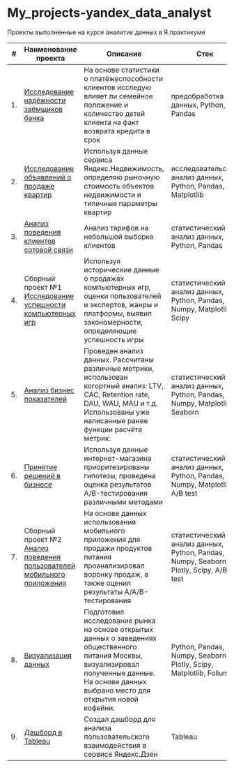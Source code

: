 # My_projects-yandex_data_analyst
Проекты выполненные на курсе аналитик данных в Я.практикуме

| #    | Наименование проекта                | Описание                                                     | Стек                                                         |
| ---- | ------------------------------------------------------------ | ------------------------------------------------------------ | ------------------------------------------------------------ |
| 1.   | [Исследование надёжности заёмщиков банка](https://github.com/Denis-Ponomarev/My_projects-yandex_data_analyst/blob/main/01%20%D0%9F%D1%80%D0%B5%D0%B4%D0%BE%D0%B1%D1%80%D0%B0%D0%B1%D0%BE%D1%82%D0%BA%D0%B0%20%D0%B4%D0%B0%D0%BD%D0%BD%D1%8B%D1%85/%D0%98%D1%81%D1%81%D0%BB%D0%B5%D0%B4%D0%BE%D0%B2%D0%B0%D0%BD%D0%B8%D0%B5%20%D0%BD%D0%B0%D0%B4%D0%B5%D0%B6%D0%BD%D0%BE%D1%81%D1%82%D0%B8%20%D0%B7%D0%B0%D0%B5%D0%BC%D1%89%D0%B8%D0%BA%D0%BE%D0%B2.ipynb) |На основе статистики о платёжеспособности клиентов исследую влияет ли семейное положение и количество детей клиента на факт возврата кредита в срок | предобработка данных, Python, Pandas|
| 2.   | [Исследование объявлений о продаже квартир](https://github.com/Denis-Ponomarev/My_projects-yandex_data_analyst/blob/main/02%20%D0%98%D1%81%D1%81%D0%BB%D0%B5%D0%B4%D0%BE%D0%B2%D0%B0%D1%82%D0%B5%D0%BB%D1%8C%D1%81%D0%BA%D0%B8%D0%B9%20%D0%B0%D0%BD%D0%B0%D0%BB%D0%B8%D0%B7%20%D0%B4%D0%B0%D0%BD%D0%BD%D1%8B%D1%85/%D0%98%D1%81%D1%81%D0%BB%D0%B5%D0%B4%D0%BE%D0%B2%D0%B0%D0%BD%D0%B8%D0%B5%20%D0%BE%D0%B1%D1%8A%D1%8F%D0%B2%D0%BB%D0%B5%D0%BD%D0%B8%D0%B9%20%D0%BE%20%D0%BF%D1%80%D0%BE%D0%B4%D0%B0%D0%B6%D0%B5%20%D0%BA%D0%B2%D0%B0%D1%80%D1%82%D0%B8%D1%80.ipynb) |Используя данные сервиса Яндекс.Недвижимость, определяю рыночную стоимость объектов недвижимости и типичные параметры квартир | исследовательский анализ данных, Python, Pandas, Matplotlib |
| 3.   | [Анализ поведения клиентов сотовой связи](https://github.com/Denis-Ponomarev/My_projects-yandex_data_analyst/blob/main/03%20%D0%A1%D1%82%D0%B0%D1%82%D0%B8%D1%81%D1%82%D0%B8%D1%87%D0%B5%D1%81%D0%BA%D0%B8%D0%B9%20%D0%B0%D0%BD%D0%B0%D0%BB%D0%B8%D0%B7%20%D0%B4%D0%B0%D0%BD%D0%BD%D1%8B%D1%85/%D0%90%D0%BD%D0%B0%D0%BB%D0%B8%D0%B7%20%D0%BF%D0%BE%D0%B2%D0%B5%D0%B4%D0%B5%D0%BD%D0%B8%D1%8F%20%D0%BA%D0%BB%D0%B8%D0%B5%D0%BD%D1%82%D0%BE%D0%B2..ipynb) | Анализ тарифов на небольшой выборке клиентов             | статистический анализ данных, Python, Pandas |
| 4.   | Сборный проект №1 [Исследование успешности компьютерных игр](https://github.com/Denis-Ponomarev/My_projects-yandex_data_analyst/blob/main/04%20%D1%81%D0%B1%D0%BE%D1%80%D0%BD%D1%8B%D0%B9%20%D0%BF%D1%80%D0%BE%D0%B5%D0%BA%D1%82%20%E2%84%961/%D0%98%D1%81%D1%81%D0%BB%D0%B5%D0%B4%D0%BE%D0%B2%D0%B0%D0%BD%D0%B8%D0%B5%20%D1%83%D1%81%D0%BF%D0%B5%D1%88%D0%BD%D0%BE%D1%81%D1%82%D0%B8%20%D0%BA%D0%BE%D0%BC%D0%BF%D1%8C%D1%8E%D1%82%D0%B5%D1%80%D0%BD%D1%8B%D1%85%20%D0%B8%D0%B3%D1%80.ipynb) | Используя исторические данные о продажах компьютерных игр, оценки пользователей и экспертов, жанры и платформы, выявил закономерности, определяющие успешность игры              | статистический анализ данных, Python, Pandas, Numpy, Matplotlib, Scipy |
| 5.   |  [Анализ бизнес показателей](https://github.com/Denis-Ponomarev/My_projects-yandex_data_analyst/blob/main/05%20%D0%90%D0%BD%D0%B0%D0%BB%D0%B8%D0%B7%20%D0%B1%D0%B8%D0%B7%D0%BD%D0%B5%D1%81%20%D0%BF%D0%BE%D0%BA%D0%B0%D0%B7%D0%B0%D1%82%D0%B5%D0%BB%D0%B5%D0%B9/%D0%90%D0%BD%D0%B0%D0%BB%D0%B8%D0%B7%20%D0%B1%D0%B8%D0%B7%D0%BD%D0%B5%D1%81%20%D0%BF%D0%BE%D0%BA%D0%B0%D0%B7%D0%B0%D1%82%D0%B5%D0%BB%D0%B5%D0%B9.ipynb) | Проведен анализ данных. Рассчитаны различные метрики, использован когортный анализ: LTV, CAC, Retention rate, DAU, WAU, MAU и т.д. Использованы уже написанные ранее функции расчёта метрик.               | статистический анализ данных, Python, Pandas, Numpy, Matplotlib, Seaborn |
| 6.   |  [Принятие решений в бизнесе](https://github.com/Denis-Ponomarev/My_projects-yandex_data_analyst/blob/main/06%20%D0%9F%D1%80%D0%B8%D0%BD%D1%8F%D1%82%D0%B8%D0%B5%20%D1%80%D0%B5%D1%88%D0%B5%D0%BD%D0%B8%D0%B9%20%D0%B2%20%D0%B1%D0%B8%D0%B7%D0%BD%D0%B5%D1%81%D0%B5/%D0%9F%D1%80%D0%B8%D0%BD%D1%8F%D1%82%D0%B8%D0%B5%20%D1%80%D0%B5%D1%88%D0%B5%D0%BD%D0%B8%D0%B9%20%D0%B2%20%D0%B1%D0%B8%D0%B7%D0%BD%D0%B5%D1%81%D0%B5.ipynb) | Используя данные интернет-магазина приоритезированы гипотезы, проведена оценка результатов A/B-тестирования различными методами | статистический анализ данных, Python, Pandas, Numpy, Matplotlib, A/B test |
| 7.   | Сборный проект №2 [Анализ поведения пользователей мобильного приложения](https://github.com/Denis-Ponomarev/My_projects-yandex_data_analyst/blob/main/07%20%D0%A1%D0%B1%D0%BE%D1%80%D0%BD%D1%8B%D0%B9%20%D0%BF%D1%80%D0%BE%D0%B5%D0%BA%D1%82%20%E2%84%962/AA%D0%92_%D1%82%D0%B5%D1%81%D1%82.ipynb) | На основе данных использования мобильного приложения для продажи продуктов питания проанализировал воронку продаж, а также оценил результаты A/A/B-тестирования              | статистический анализ данных, Python, Pandas, Numpy, Seaborn, Plotly, Scipy, A/B test |
| 8.   |  [Визуализация данных](https://github.com/Denis-Ponomarev/My_projects-yandex_data_analyst/blob/main/08%20%D0%9A%D0%B0%D0%BA%20%D1%80%D0%B0%D1%81%D1%81%D0%BA%D0%B0%D0%B7%D0%B0%D1%82%D1%8C%20%D0%B8%D1%81%D1%82%D0%BE%D1%80%D0%B8%D1%8E%20%D1%81%20%D0%BF%D0%BE%D0%BC%D0%BE%D1%89%D1%8C%D1%8E%20%D0%B4%D0%B0%D0%BD%D0%BD%D1%8B%D1%85/%D0%A0%D1%8B%D0%BD%D0%BE%D0%BA%20%D0%B7%D0%B0%D0%B2%D0%B5%D0%B4%D0%B5%D0%BD%D0%B8%D0%B9%20%D0%BE%D0%B1%D1%89%D0%B5%D1%81%D1%82%D0%B2%D0%B5%D0%BD%D0%BD%D0%BE%D0%B3%D0%BE%20%D0%BF%D0%B8%D1%82%D0%B0%D0%BD%D0%B8%D1%8F%20%D0%9C%D0%BE%D1%81%D0%BA%D0%B2%D1%8B.ipynb) | Подготовил исследование рынка на основе открытых данных о заведениях общественного питания Москвы, визуализировал полученные данные. На основе данных выбрано место для открытия новой кофейни.   | Python, Pandas, Numpy, Seaborn, Plotly, Scipy, Matplotlib, Folium |
| 9.   |  [Дашборд в Tableau](https://public.tableau.com/views/Projectdashboard_16878938968910/Dashboard1?:language=en-US&publish=yes&:display_count=n&:origin=viz_share_link) | Создал дашборд для анализа пользовательского взаимодействия в сервисе Яндекс.Дзен   | Tableau |
